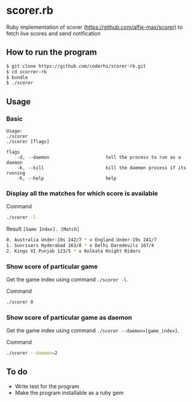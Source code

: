 # scorer.rb

Ruby implementation of scorer (https://github.com/alfie-max/scorer) to fetch live scores and send notification

## How to run the program

```sh
$ git clone https://github.com/coderhs/scorer-rb.git
$ cd scorrer-rb
$ bundle
$ ./scorer
```

## Usage

### Basic

```
Usage:
./scorer
./scorer [flags]

flags
    -d, --daemon                     tell the process to run as a daemon
    -k, --kill                       kill the daemon process if its running
    -h, --help                       help
```

### Display all the matches for which score is available

Command

```sh
./scorer -l
```

Result
``[Game Index]. [Match]``

```sh
0. Australia Under-19s 242/7 * v England Under-19s 241/7 
1. Sunrisers Hyderabad 163/8 * v Delhi Daredevils 167/4 
2. Kings XI Punjab 123/5 * v Kolkata Knight Riders

```

### Show score of particular game

Get the game index using command `./scorer -l`.

Command

```sh
./scorer 0
```

### Show score of particular game as daemon

Get the game index using command `./scorer --daemon=[game_index]`.

Command

```sh
./scorer --daemon=2
```


## To do

* Write test for the program
* Make the program installable as a ruby gem